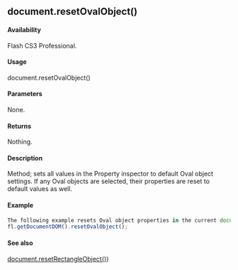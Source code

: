 ## document.resetOvalObject()

#### Availability

Flash CS3 Professional.

#### Usage

document.resetOvalObject()

#### Parameters

None.

#### Returns

Nothing.

#### Description

Method; sets all values in the Property inspector to default Oval object settings. If any Oval objects are selected, their properties are reset to default values as well.

#### Example

```javascript
The following example resets Oval object properties in the current document to default values:
fl.getDocumentDOM().resetOvalObject();

```
#### See also

[document.resetRectangleObject()](../Document_object/docum320.md))

<span id="document.resetRectangleObject()" class="anchor"></span>
